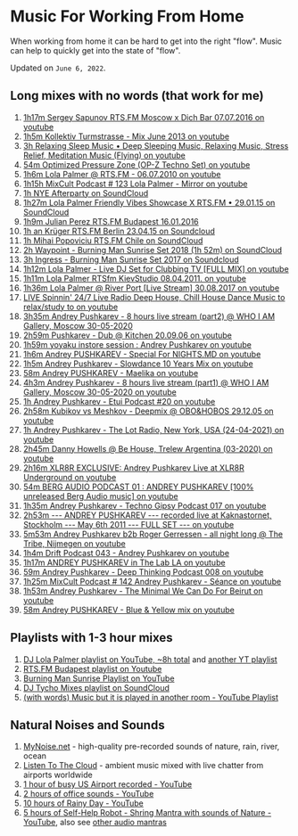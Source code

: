 # Music For Working From Home

When working from home it can be hard to get into the right "flow". Music can help to quickly get into the state of "flow".

Updated on `June 6, 2022`.

## Long mixes with no words (that work for me)

1. [1h17m Sergey Sapunov RTS.FM Moscow x Dich Bar 07.07.2016 on youtube](https://www.youtube.com/watch?v=NWjQg0zDZes)
2. [1h5m Kollektiv Turmstrasse - Mix June 2013 on youtube](https://www.youtube.com/watch?v=KIioqotter4)
3. [3h Relaxing Sleep Music • Deep Sleeping Music, Relaxing Music, Stress Relief, Meditation Music (Flying) on youtube](https://www.youtube.com/watch?v=1ZYbU82GVz4)
4. [54m Optimized Pressure Zone (OP-Z Techno Set) on youtube](https://www.youtube.com/watch?v=RGUOXxQniKU)
5. [1h6m Lola Palmer @ RTS.FM - 06.07.2010 on youtube](https://www.youtube.com/watch?v=HaUFAjLoZrA)
6. [1h15h MixCult Podcast # 123 Lola Palmer - Mirror on youtube](https://www.youtube.com/watch?v=Vzi2TzZhxuo)
7. [1h NYE Afterparty on SoundCloud](https://soundcloud.com/daylomar/daylomar-nye-afterparty)
8. [1h27m Lola Palmer Friendly Vibes Showcase X RTS.FM • 29.01.15 on SoundCloud](https://soundcloud.com/rtsfm/lola-palmer-friendly-vibes-showcase-x-rtsfm-290115)
9. [1h9m Julian Perez RTS.FM Budapest 16.01.2016](https://soundcloud.com/rtsfm/julian-perez-rtsfm-budapest-16012016)
10. [1h an Krüger RTS.FM Berlin 23.04.15 on Soundcloud](https://soundcloud.com/rtsfm/jan-kruger-rtsfm-berlin-230415)
11. [1h Mihai Popoviciu RTS.FM Chile on SoundCloud](https://soundcloud.com/rtsfm/mihai-popoviciu-rtsfm-chile)
12. [2h Waypoint - Burning Man Sunrise Set 2018 (1h 52m) on SoundCloud](https://soundcloud.com/tycho/waypoint-burning-man-sunrise-set-2018)
13. [3h Ingress - Burning Man Sunrise Set 2017 on Soundcloud](https://soundcloud.com/tycho/ingress-burning-man-sunrise-set-2017)
14. [1h12m Lola Palmer - Live DJ Set for Clubbing TV [FULL MIX] on youtube](https://www.youtube.com/watch?v=_A6Hfkp7x1s)
15. [1h11m Lola Palmer RTSfm KievStudio 08.04.2011. on youtube](https://www.youtube.com/watch?v=6SuZfeYaixg)
16. [1h36m Lola Palmer @ River Port [Live Stream] 30.08.2017 on youtube](https://www.youtube.com/watch?v=x_acySWrisI)
17. [LIVE Spinnin' 24/7 Live Radio Deep House, Chill House Dance Music to relax/study to on youtube](https://www.youtube.com/watch?v=N65Jb683pXQ)
18. [3h35m Andrey Pushkarev - 8 hours live stream (part2) @ WHO I AM Gallery, Moscow 30-05-2020](https://www.youtube.com/watch?v=ce3Ps7YHg8U)
19. [2h59m Pushkarev - Dub @ Kitchen 20.09.06 on youtube](https://www.youtube.com/watch?v=slIGXB9CAIQ)
20. [1h59m yoyaku instore session : Andrey Pushkarev on youtube](https://www.youtube.com/watch?v=-8H0Jc1GfKE)
21. [1h6m Andrey PUSHKAREV - Special For NIGHTS.MD on youtube](https://www.youtube.com/watch?v=3UCO_n0ULNY)
22. [1h5m Andrey Pushkarev - Slowdance 10 Years Mix on youtube](https://www.youtube.com/watch?v=gmyw6MwWVhk)
23. [58m Andrey PUSHKAREV - Maelika on youtube](https://www.youtube.com/watch?v=i4lXG8LLh1o)
24. [4h3m Andrey Pushkarev - 8 hours live stream (part1) @ WHO I AM Gallery, Moscow 30-05-2020 on youtube](https://www.youtube.com/watch?v=hxuhUemjBnI)
25. [1h Andrey Pushkarev - Etui Podcast #20 on youtube](https://www.youtube.com/watch?v=ArqrIFlEQss)
26. [2h58m Kubikov vs Meshkov - Deepmix @ OBO&HOBOS 29.12.05 on youtube](https://www.youtube.com/watch?v=uSpRrHGznAQ)
27. [1h Andrey Pushkarev - The Lot Radio, New York, USA (24-04-2021) on youtube](https://www.youtube.com/watch?v=10j4tKRATLU)
28. [2h45m Danny Howells @ Be House, Trelew Argentina (03-2020) on youtube](https://www.youtube.com/watch?v=mr2NM0IFMYY)
29. [2h16m XLR8R EXCLUSIVE: Andrey Pushkarev Live at XLR8R Underground on youtube](https://www.youtube.com/watch?v=C49LMdI1CQA)
30. [54m BERG AUDIO PODCAST 01 : ANDREY PUSHKAREV [100% unreleased Berg Audio music] on youtube](https://www.youtube.com/watch?v=-tRPNVhca00)
31. [1h35m Andrey Pushkarev - Techno Gipsy Podcast 017 on youtube](https://www.youtube.com/watch?v=N2MNSsfRarI)
32. [2h53m --- ANDREY PUSHKAREV --- recorded live at Kaknastornet, Stockholm --- May 6th 2011 --- FULL SET --- on youtube](https://www.youtube.com/watch?v=Mvl9IOz3pWI)
33. [5m53m Andrey Pushkarev b2b Roger Gerressen - all night long @ The Tribe, Nijmegen on youtube](https://www.youtube.com/watch?v=BtC0HJFRf8g)
34. [1h4m Drift Podcast 043 - Andrey Pushkarev on youtube](https://www.youtube.com/watch?v=zgYn7CiRH1Y)
35. [1h17m ANDREY PUSHKAREV in The Lab LA on youtube](https://www.youtube.com/watch?v=IiyFnA8gmBk)
36. [59m Andrey Pushkarev - Deep Thinking Podcast 008 on youtube](https://www.youtube.com/watch?v=yjQv8GIZ1to)
37. [1h25m MixCult Podcast # 142 Andrey Pushkarev - Séance on youtube](https://www.youtube.com/watch?v=ll1uGjuTfSs)
38. [1h53m Andrey Pushkarev - The Minimal We Can Do For Beirut on youtube](https://www.youtube.com/watch?v=J9c-kUQIuZA)
39. [58m Andrey PUSHKAREV - Blue & Yellow mix on youtube](https://www.youtube.com/watch?v=npEvWm4LbQo)

## Playlists with 1-3 hour mixes

1. [DJ Lola Palmer playlist on YouTube, ~8h total](https://www.youtube.com/watch?v=HaUFAjLoZrA&list=PL5E2dbVhuPFRf2sRlAkdPp-rgEC_Dwsib) and [another YT playlist](https://www.youtube.com/watch?v=MWRdZ6xRae0&list=PLMB2_T2PDET5dqbRg3r8_fUf1PQecGdjY)
2. [RTS.FM Budapest playlist on Youtube](https://www.youtube.com/watch?v=YCgKcuF9DIs&list=PLaTW4N9FnHW9BZOxzRNAAg5Wx2W15gqdS)
3. [Burning Man Sunrise Playlist on YouTube](https://www.youtube.com/watch?v=fi0KOScfBys&list=PLfuDUKFJb9Uoe8-m3mDG4m0kasY_nkQa_)
4. [DJ Tycho Mixes playlist on SoundCloud](https://soundcloud.com/tycho/sets/tycho-dj-mixes)
4. [(with words) Music but it is played in another room - YouTube Playlist](https://www.youtube.com/watch?v=d7rUH0rCKBQ&list=PLfXZSOSB2Iu6YPcjtMyCJ0XlLV4wvPcj-)

## Natural Noises and Sounds

1. [MyNoise.net](https://mynoise.net) - high-quality pre-recorded sounds of nature, rain, river, ocean
2. [Listen To The Cloud](https://listentothe.cloud) - ambient music mixed with live chatter from airports worldwide
3. [1 hour of busy US Airport recorded - YouTube](https://www.youtube.com/watch?v=zQG5OdBnYfA)
4. [2 hours of office sounds - YouTube](https://www.youtube.com/watch?v=D7ZZp8XuUTE)
5. [10 hours of Rainy Day - YouTube](https://www.youtube.com/watch?v=x7SQaDTSrVg)
6. [5 hours of Self-Help Robot - Shring Mantra with sounds of Nature - YouTube](https://www.youtube.com/watch?v=e-eOCpjZWmA), also see [other audio mantras](https://www.youtube.com/watch?v=HUvYHlbEELc&list=PLuWpIcTMtY5MycjtUUc-EVW0xSN3IYN9K)
